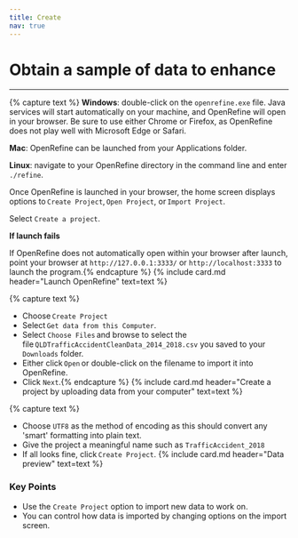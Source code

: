 ```yaml
---
title: Create
nav: true
---
```


# Obtain a sample of data to enhance
----

{% capture text %}
**Windows**: double-click on the `openrefine.exe` file. Java services will start automatically on your machine, and OpenRefine will open in your browser. Be sure to use either Chrome or Firefox, as OpenRefine does not play well with Microsoft Edge or Safari.

**Mac**: OpenRefine can be launched from your Applications folder.

**Linux**: navigate to your OpenRefine directory in the command line and enter `./refine`.

Once OpenRefine is launched in your browser, the home screen displays options to `Create Project`, `Open Project`, or `Import Project`. 

Select `Create a project`.

**If launch fails**

If OpenRefine does not automatically open within your browser after launch, point your browser at `http://127.0.0.1:3333/` or `http://localhost:3333` to launch the program.{% endcapture %}
{% include card.md header="Launch OpenRefine" text=text %}


{% capture text %}
- Choose `Create Project`
- Select `Get data from this Computer`.
- Select `Choose Files` and browse to select the file `QLDTrafficAccidentCleanData_2014_2018.csv` you saved to your `Downloads` folder.
- Either click `Open` or double-click on the filename to import it into OpenRefine.
- Click `Next`.{% endcapture %}
{% include card.md header="Create a project by uploading data from your computer" text=text %}


{% capture text %}
- Choose `UTF8` as the method of encoding as this should convert any 'smart' formatting into plain text.
- Give the project a meaningful name such as `TrafficAccident_2018`
- If all looks fine, click `Create Project`.
{% include card.md header="Data preview" text=text %}


### Key Points

- Use the `Create Project` option to import new data to work on.
- You can control how data is imported by changing options on the import screen.
